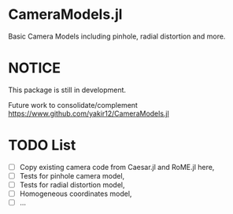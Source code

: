 # CameraModels.jl
Basic Camera Models including pinhole, radial distortion and more.

# NOTICE

This package is still in development.

Future work to consolidate/complement https://www.github.com/yakir12/CameraModels.jl

# TODO List

- [ ] Copy existing camera code from Caesar.jl and RoME.jl here,
- [ ] Tests for pinhole camera model,
- [ ] Tests for radial distortion model,
- [ ] Homogeneous coordinates model,
- [ ] ...

